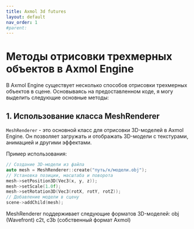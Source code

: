 ```yaml
---  
title: Axmol 3d futures
layout: default  
nav_order: 1  
#parent:   
---  
```


# Методы отрисовки трехмерных объектов в Axmol Engine

В Axmol Engine существует несколько способов отрисовки трехмерных объектов в сцене. Основываясь на предоставленном коде, я могу выделить следующие основные методы:

## 1. Использование класса MeshRenderer

`MeshRenderer` - это основной класс для отрисовки 3D-моделей в Axmol Engine. Он позволяет загружать и отображать 3D-модели с текстурами, анимацией и другими эффектами.

Пример использования:

```cpp
// Создание 3D-модели из файла  
auto mesh = MeshRenderer::create("путь/к/модели.obj");  
// Установка позиции, масштаба и поворота  
mesh->setPosition3D(Vec3(x, y, z));  
mesh->setScale(1.0f);  
mesh->setRotation3D(Vec3(rotX, rotY, rotZ));  
// Добавление модели в сцену  
scene->addChild(mesh);
```

MeshRenderer поддерживает следующие форматов 3D-моделей:
obj (Wavefront)
c2t, c3b (собственный формат Axmol)
